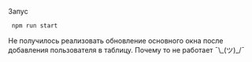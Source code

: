 Запус
```bash
 npm run start
```

Не получилось реализовать обновление основного окна после добавления пользователя в таблицу. Почему то не работает ¯\\\_(ツ)\_/¯